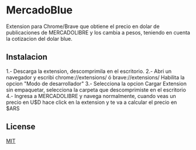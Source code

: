 # MercadoBlue

Extension para Chrome/Brave que obtiene el precio en dolar de publicaciones de MERCADOLIBRE y los cambia a pesos, teniendo en cuenta la cotizacion del dolar blue.

## Instalacion

1.- Descarga la extension, descomprimila en el escritorio.
2.- Abri un navegador y escribi chrome://extensions/ ó brave://extensions/ Habilita la opcion "Modo de desarrollador"
3.- Selecciona la opcion Cargar Extension sin empaquetar, selecciona la carpeta que descomprimiste en el escritorio
4.- Ingresa a MERCADOLIBRE y navega normalmente, cuando veas un precio en U$D hace click en la extension y te va a calcular el precio en $ARS

## License
[MIT](https://choosealicense.com/licenses/mit/)